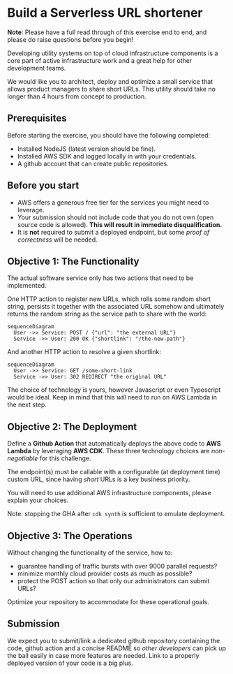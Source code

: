 # Build a Serverless URL shortener

**Note**:
Please have a full read through of this exercise end to end, and please do raise questions before you begin!

Developing utility systems on top of cloud infrastructure components is a core
part of active infrastructure work and a great help for other development teams.

We would like you to architect, deploy and optimize a small service that allows
product managers to share short URLs. This utility should take no longer than
4 hours from concept to production.

## Prerequisites

Before starting the exercise, you should have the following completed:

- Installed NodeJS (latest version should be fine).
- Installed AWS SDK and logged locally in with your credentials.
- A github account that can create public repositories.

## Before you start

- AWS offers a generous free tier for the services you might need to leverage.
- Your submission should not include code that you do not own (open source code is allowed).
  **This will result in immediate disqualification.**
- It is **not** required to submit a deployed endpoint, but some _proof of correctness_
  will be needed.

## Objective 1: The Functionality

The actual software service only has two actions that need to be implemented.

One HTTP action to register new URLs, which rolls some random short string,
persists it together with the associated URL somehow and ultimately returns
the random string as the service path to share with the world:

```mermaid
sequenceDiagram
  User ->> Service: POST / {"url": "the external URL"}
  Service ->> User: 200 OK {"shortlink": "/the-new-path"}
```

And another HTTP action to resolve a given shortlink:

```mermaid
sequenceDiagram
  User ->> Service: GET /some-short-link
  Service ->> User: 302 REDIRECT "the original URL"
```

The choice of technology is yours, however Javascript or even Typescript would be
ideal. Keep in mind that this _will_ need to run on AWS Lambda in the next step.

## Objective 2: The Deployment

Define a **Github Action** that automatically deploys the above code to
**AWS Lambda** by leveraging **AWS CDK**.
These three technology choices are _non-negotiable_ for this challenge.

The endpoint(s) must be callable with a configurable (at deployment time)
custom URL, since having _short_ URLs is a key business priority.

You will need to use additional AWS infrastructure components, please explain
your choices.

Note: stopping the GHA after `cdk synth` is sufficient to emulate deployment.

## Objective 3: The Operations

Without changing the functionality of the service, how to:

- guarantee handling of traffic bursts with over 9000 parallel requests?
- minimize monthly cloud provider costs as much as possible?
- protect the POST action so that only our administrators can submit URLs?

Optimize your repository to accommodate for these operational goals.

## Submission

We expect you to submit/link a dedicated github repository containing the
code, github action and a concise README so _other developers_ can pick up the
ball easily in case more features are needed. Link to a properly deployed
version of your code is a big plus.
